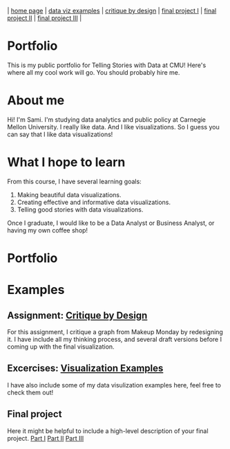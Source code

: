 | [home page](https://samiiio.github.io/samiouyang-dataviz-portfolio/) | [data viz examples](dataviz-examples) | [critique by design](critique-by-design) | [final project I](final-project-part-one) | [final project II](final-project-part-two) | [final project III](final-project-part-three) |

# Portfolio
This is my public portfolio for Telling Stories with Data at CMU!  Here's where all my cool work will go.  You should probably hire me. 

# About me
Hi!  I'm Sami. I'm studying data analytics and public policy at Carnegie Mellon University. I really like data.  And I like visualizations.  So I guess you can say that I like data visualizations!

# What I hope to learn

From this course, I have several learning goals:
1. Making beautiful data visualizations.
2. Creating effective and informative data visualizations.
3. Telling good stories with data visualizations.

Once I graduate, I would like to be a Data Analyst or Business Analyst, or having my own coffee shop!

# Portfolio

# Examples

## Assignment: [Critique by Design](critique-by-design)
For this assignment, I critique a graph from Makeup Monday by redesigning it. I have include all my thinking process, and several draft versions before I coming up with the final visualization.

## Excercises: [Visualization Examples](dataviz-examples)
I have also include some of my data visulization examples here, feel free to check them out! 

## Final project
Here it might be helpful to include a high-level description of your final project. 
[Part I](final-project-part-one)
[Part II](final-project-part-two)
[Part III](final-project-part-three)



